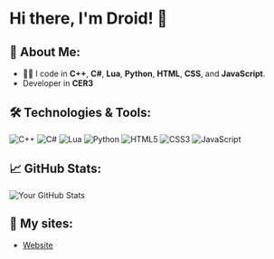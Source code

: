 # Hi there, I'm Droid! 👋

## 🚀 About Me:
- 👨‍💻 I code in **C++**, **C#**, **Lua**, **Python**, **HTML**, **CSS**, and **JavaScript**.
- Developer in **CER3**

## 🛠️ Technologies & Tools:
![C++](https://img.shields.io/badge/-C++-00599C?style=flat&logo=cplusplus&logoColor=white)
![C#](https://img.shields.io/badge/-C%23-239120?style=flat&logo=c-sharp&logoColor=white)
![Lua](https://img.shields.io/badge/-Lua-2C2D72?style=flat&logo=lua&logoColor=white)
![Python](https://img.shields.io/badge/-Python-3776AB?style=flat&logo=python&logoColor=white)
![HTML5](https://img.shields.io/badge/-HTML5-E34F26?style=flat&logo=html5&logoColor=white)
![CSS3](https://img.shields.io/badge/-CSS3-1572B6?style=flat&logo=css3&logoColor=white)
![JavaScript](https://img.shields.io/badge/-JavaScript-F7DF1E?style=flat&logo=javascript&logoColor=black)

## 📈 GitHub Stats:
![Your GitHub Stats](https://github-readme-stats.vercel.app/api?username=droid&show_icons=true&count_private=true&hide=prs&theme=dark)

## 🔗 My sites:
- [Website](https://www.cer3.store)


